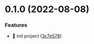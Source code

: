 

# 0.1.0 (2022-08-08)


### Features

* 🎸 init project ([3c7e578](https://github.com/xiaoyao-Ye/wechat/commit/3c7e578be7172fa1f1f89921e9dac21c810b1ffe))